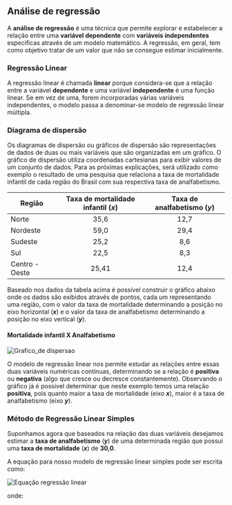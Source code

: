 ## Análise de regressão

A **análise de regressão** é uma técnica que permite explorar e estabelecer a relação entre uma **variável dependente** com **variáveis independentes** especificas através de um modelo matemático.
A regressão, em geral, tem como objetivo tratar de um valor que não se consegue estimar inicialmente.

### Regressão Linear

A regressão linear é chamada **linear** porque considera-se que a relação entre a variável **dependente**  e uma variável **independente** é uma função linear. Se em vez de uma, forem incorporadas várias variáveis independentes, o modelo passa a denominar-se modelo de regressão linear múltipla.

### Diagrama de dispersão

Os diagramas de dispersão ou gráficos de dispersão são representações de dados de duas ou mais variáveis que são organizadas em um gráfico. O gráfico de dispersão utiliza coordenadas cartesianas para exibir valores de um conjunto de dados.
Para as próximas explicações, será utilizado como exemplo o resultado de uma pesquisa que relaciona a taxa de mortalidade infantil de cada região do Brasil com sua respectiva taxa de analfabetismo.


| Região         | Taxa de mortalidade  infantil (_x_) | Taxa de  analfabetismo (_y_) |
|----------------|:-----------------------------------:|:----------------------------:|
| Norte          |                35,6                 |              12,7            |
| Nordeste       |                59,0                 |              29,4            |
| Sudeste        |                25,2                 |               8,6            |
| Sul            |                22,5                 |               8,3            |
| Centro - Oeste |               25,41                 |              12,4            |


Baseado nos dados da tabela acima é possível construir o gráfico abaixo onde os dados são exibidos através de pontos, cada um representando uma região, com o valor da taxa de mortalidade determinando a posição no eixo horizontal (**_x_**) e o valor da taxa de analfabetismo determinando a posição no eixo vertical (**_y_**).

#### Mortalidade infantil X Analfabetismo
![Grafico_de dispersao](https://github.com/leofernandes87/Analise-de-dados/blob/master/imagens/grafico_disp.svg)

O modelo de regressão linear nos permite estudar as relações entre essas duas variáveis numéricas contínuas, determinando se a relação é **positiva** ou **negativa** (algo que cresce ou decresce constantemente).
Observando o gráfico já é possivel determinar que neste exemplo temos uma relação **positiva**, pois quanto maior a taxa de mortalidade (eixo **_x_**), maior é a taxa de analfabetismo (eixo **_y_**).

### Método de Regressão Linear Simples

Suponhamos agora que baseados na relação das duas variáveis desejamos estimar a **taxa de analfabetismo** (**_y_**) de uma determinada região que possui uma **taxa de mortalidade** (**_x_**) de **30,0**.

A equação para nosso modelo de regressão linear simples pode ser escrita como:

![Equação regressão linear](https://github.com/leofernandes87/Analise-de-dados/blob/master/imagens/equation_reg_linear.svg)

onde:
